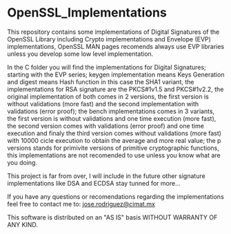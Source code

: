 # OpenSSL_Implementations

This repository contains some implementations of Digital Signatures of the OpenSSL Library including Crypto implementations and Envelope (EVP) implementations, OpenSSL MAN pages recomends always use EVP libraries unless you develop some low level implementation.

In the C folder you will find the implementations for Digital Signatures; starting with the EVP series; keygen implementation means Keys Generation and digest means Hash function in this case the SHA1 variant, the implementations for RSA signature are the PKCS#1v1.5 and PKCS#1v2.2, the original implementation of both comes in 2 versions, the first version is without validations (more fast) and the second implementation with validations (error proof); the bench implementations comes in 3 variants, the first version is without validations and one time execution (more fast), the second version comes with validations (error proof) and one time execution and finaly the third version comes without validations (more fast) with 10000 cicle execution to obtain the average and more real value; the p versions stands for primivite versions of primitive cryptographic functions, this implementations are not recomended to use unless you know what are you doing.

This project is far from over, I will include in the future other signature implementations like DSA and ECDSA stay tunned for more...

If you have any questions or recomendations regarding the implementations feel free to contact me to: jose.rodriguez@cimat.mx

This software is distributed on an "AS IS" basis WITHOUT WARRANTY OF ANY KIND.
